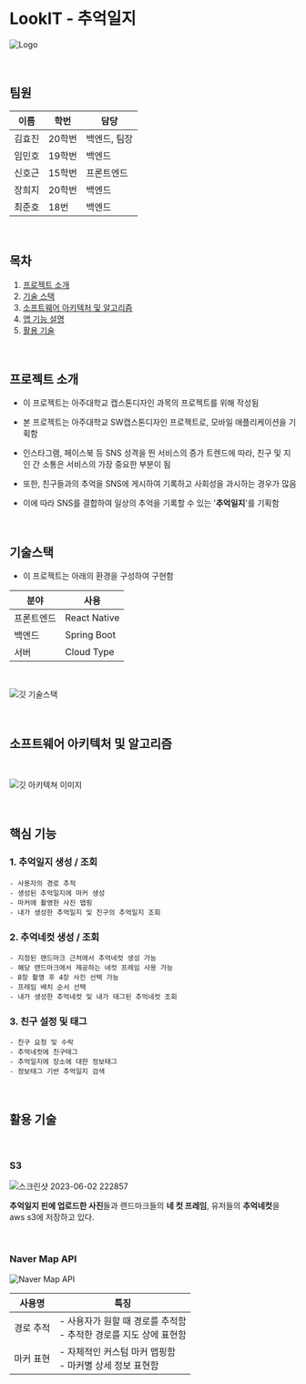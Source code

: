 # LookIT - 추억일지

![Logo](https://github.com/Look-IT/LookIT/assets/48748249/2b67275c-4898-4e40-b4ed-a5e28e02a67c)

<br>

## **팀원**
| 이름 | 학번 | 담당 |
| ------ | ------ | ------ |
|   김효진     |    20학번  |    백엔드, 팀장        |
|   임민호    |    19학번  |    백엔드       |
|   신호근     |    15학번  |    프론트엔드        |
|   장희지|    20학번  |    백엔드        |
|   최준호    |    18번  |    백엔드      |

<br>

## **목차**

1. [프로젝트 소개](#프로젝트-소개)
2. [기술 스택](#기술-스택)
3. [소프트웨어 아키텍처 및 알고리즘](#소프트웨어-아키텍처-및-알고리즘)
4. [앱 기능 설명](#앱-기능-설명)
5. [활용 기술](#활용-기술)

<br>

## **프로젝트 소개**

* 이 프로젝트는 아주대학교 캡스톤디자인 과목의 프로젝트를 위해 작성됨

* 본 프로젝트는 아주대학교 SW캡스톤디자인 프로젝트로, 모바일 애플리케이션을 기획함

* 인스타그램, 페이스북 등 SNS 성격을 띈 서비스의 증가 트렌드에 따라, 친구 및 지인 간 소통은 서비스의 가장 중요한 부분이 됨

* 또한, 친구들과의 추억을 SNS에 게시하여 기록하고 사회성을 과시하는 경우가 많음

* 이에 따라 SNS를 결합하여 일상의 추억을 기록할 수 있는 '**추억일지**'를 기획함


<br>

## **기술스택**

* 이 프로젝트는 아래의 환경을 구성하여 구현함

| 분야  | 사용 |
| ------ | ----- |
|   프론트엔드  | React Native |  
|   백엔드    |    Spring Boot  |    
| 서버 |  Cloud Type |

<br>

![깃 기술스택](https://github.com/Look-IT/LookIT/assets/71146988/9f87ed7f-5d0b-4c46-b656-aea515a72a20)

<br>

## **소프트웨어 아키텍처 및 알고리즘**
<br>

![깃 아키텍쳐 이미지](https://github.com/Look-IT/LookIT/assets/71146988/3c74e8c0-5c48-4a0f-aaef-804b3a694ee5)

<br>

## **핵심 기능**

### 1. 추억일지 생성 / 조회
	- 사용자의 경로 추적
	- 생성된 추억일지에 마커 생성
	- 마커에 촬영한 사진 맵핑
	- 내가 생성한 추억일지 및 친구의 추억일지 조회

### 2. 추억네컷 생성 / 조회
	- 지정된 랜드마크 근처에서 추억네컷 생성 가능
	- 해당 랜드마크에서 제공하는 네컷 프레임 사용 가능
	- 8장 촬영 후 4장 사진 선택 가능
	- 프레임 배치 순서 선택
	- 내가 생성한 추억네컷 및 내가 태그된 추억네컷 조회

### 3. 친구 설정 및 태그
	- 친구 요청 및 수락
	- 추억네컷에 친구태그
	- 추억일지에 장소에 대한 정보태그
	- 정보태그 기반 추억일지 검색

<br>

## **활용 기술**

<br>

### S3
![스크린샷 2023-06-02 222857](https://github.com/Look-IT/LookIT/assets/76723045/4e155b2c-0869-49f6-b687-6e7ff5bb11db)

**추억일지 핀에 업로드한 사진**들과 랜드마크들의 **네 컷 프레임**, 유저들의 **추억네컷**을 aws s3에 저장하고 있다.

<br>

### Naver Map API

![Naver Map API](https://github.com/Look-IT/LookIT/assets/48748249/09c16873-e213-48a9-8fb0-745eb8aa0d92)

| 사용명 | 특징 |
|--|--|
| 경로 추적 | - 사용자가 원할 때 경로를 추적함 <br> - 추적한 경로를 지도 상에 표현함  |
| 마커 표현 | - 자체적인 커스텀 마커 맵핑함 <br> - 마커별 상세 정보 표현함 |